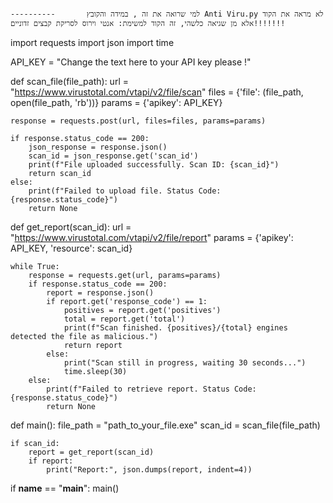                                                                                                                                                   ----------       למי שרואה את זה , במידה והקובץ Anti Viru.py לא מראה את הקוד אלא מן שגיאה כלשהי, זה הקוד למשימת: אנטי וירוס לסריקת קבצים זדוניים!!!!!!! 
import requests
import json
import time

API_KEY = "Change the text here to your API key please !"

def scan_file(file_path):
    url = "https://www.virustotal.com/vtapi/v2/file/scan"
    files = {'file': (file_path, open(file_path, 'rb'))}
    params = {'apikey': API_KEY}
    
    response = requests.post(url, files=files, params=params)
    
    if response.status_code == 200:
        json_response = response.json()
        scan_id = json_response.get('scan_id')
        print(f"File uploaded successfully. Scan ID: {scan_id}")
        return scan_id
    else:
        print(f"Failed to upload file. Status Code: {response.status_code}")
        return None

def get_report(scan_id):
    url = "https://www.virustotal.com/vtapi/v2/file/report"
    params = {'apikey': API_KEY, 'resource': scan_id}
    
    while True:
        response = requests.get(url, params=params)
        if response.status_code == 200:
            report = response.json()
            if report.get('response_code') == 1:
                positives = report.get('positives')
                total = report.get('total')
                print(f"Scan finished. {positives}/{total} engines detected the file as malicious.")
                return report
            else:
                print("Scan still in progress, waiting 30 seconds...")
                time.sleep(30)
        else:
            print(f"Failed to retrieve report. Status Code: {response.status_code}")
            return None

def main():
    file_path = "path_to_your_file.exe" 
    scan_id = scan_file(file_path)
    
    if scan_id:
        report = get_report(scan_id)
        if report:
            print("Report:", json.dumps(report, indent=4))

if __name__ == "__main__":
    main()
